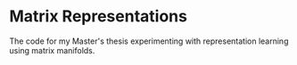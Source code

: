 # Matrix Representations
The code for my Master's thesis experimenting with representation learning
using matrix manifolds.
